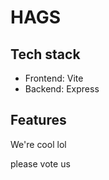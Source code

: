 # HAGS

## Tech stack

- Frontend: Vite
- Backend: Express

## Features

We're cool lol

please vote us
